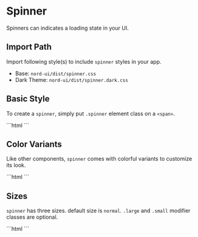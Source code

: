# Spinner

Spinners can indicates a loading state in your UI.

## Import Path

Import following style(s) to include `spinner` styles in your app.

- Base: `nord-ui/dist/spinner.css`
- Dark Theme: `nord-ui/dist/spinner.dark.css`

## Basic Style

To create a `spinner`, simply put `.spinner` element class on a `<span>`.

<div class='code-example'>
	<div class='preview'>
		<span class="spinner"></span>
	</div>
	<div class='source'>
```html
<span class="spinner"></span>
```
	</div>
</div>

## Color Variants

Like other components, `spinner` comes with colorful variants to customize its look.

<div class='code-example'>
	<div class='preview'>
		<span class="spinner"></span>
		<span class="spinner primary"></span>
		<span class="spinner secondary"></span>
		<span class="spinner info"></span>
		<span class="spinner success"></span>
		<span class="spinner warning"></span>
		<span class="spinner danger"></span>
	</div>
	<div class='source'>
```html
<span class="spinner"></span>
<span class="spinner primary"></span>
<span class="spinner secondary"></span>
<span class="spinner info"></span>
<span class="spinner success"></span>
<span class="spinner warning"></span>
<span class="spinner danger"></span>
```
	</div>
</div>

## Sizes

`spinner` has three sizes. default size is `normal`. `.large` and `.small` modifier classes are optional.
<div class='code-example'>
	<div class='preview'>
		<span class="spinner primary small"></span>
		<span class="spinner primary"></span>
		<span class="spinner primary large"></span>
	</div>
	<div class='source'>
```html
<span class="spinner primary small"></span>
<span class="spinner primary"></span>
<span class="spinner primary large"></span>
```
	</div>
</div>